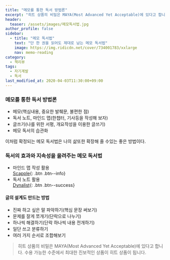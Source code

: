 ```yaml
---
title: "메모를 통한 독서 방법론"
excerpt: "히트 상품의 비밀은 MAYA(Most Advanced Yet Acceptable)에 있다고 합니다. 수용 가능한 수준에서 최대한 진보적인 상품이 히트 상품이 됩니다."
header:
  teaser: /assets/images/메모독서법.jpg
author_profile: false
sidebar:
  - title: "메모 독서법"
    text: "단 한 권을 읽어도 제대로 남는 메모 독서법"
    image: https://img.ridicdn.net/cover/734001783/xxlarge
    nav: memo-reading
category:
  - 책리뷰
tags:
  - 자기계발
  - 독서
last_modified_at: 2020-04-03T11:30:00+09:00
---
```


### 메모를 통한 독서 방법론

- 메모(핵심내용, 중요한 발췌문, 불편한 점)
- 독서 노트, 마인드 맵(한챕터, 기사등을 작성해 보자)
- 글쓰기(나를 위한 서평, 개요작성을 이용한 글쓰기)
- 메모 독서의 습관화

이처럼 확정되는 메모 독서법은 나의 삶또한 확장해 줄 수있는 좋은 방법이다.

### 독서의 효과와 지속성을 올려주는 메모 독서법

- 마인드 맵 작성 활용  
  [<i class="fas fa-download"></i> Scapple](https://www.literatureandlatte.com/scapple/overview){: .btn .btn--info}
- 독서 노트 활용  
  [<i class="fas fa-download"></i> Dynalist](https://dynalist.io/download){: .btn .btn--success}

#### 글의 설계도 만드는 방법

- 진짜 하고 싶은 말 파악하기(핵심 문장 써보기)
- 문제를 잘게 쪼개기(단락으로 나누기)
- 하나씩 해결하기(단락 하나씩 내용 전개하기)
- 일단 쓰고 분류하기
- 여러 가지 순서로 조합해보기

> 히트 상품의 비밀은 MAYA(Most Advanced Yet Acceptable)에 있다고 합니다. 수용 가능한 수준에서 최대한 진보적인 상품이 히트 상품이 됩니다.

